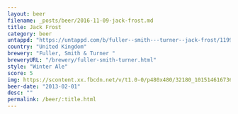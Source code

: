 ```yaml
---
layout: beer
filename: _posts/beer/2016-11-09-jack-frost.md
title: Jack Frost
category: beer
untappd: "https://untappd.com/b/fuller--smith---turner--jack-frost/11995"
country: "United Kingdom"
brewery: "Fuller, Smith & Turner "
breweryURL: "/brewery/fuller-smith-turner.html"
style: "Winter Ale"
score: 5
img: https://scontent.xx.fbcdn.net/v/t1.0-0/p480x480/32180_10151461673683745_1033363252_n.jpg?oh=64230915d4f48741ea07db743bc3e407&oe=59CCB271
beer-date: "2013-02-01"
desc: ""
permalink: /beer/:title.html
---
```

